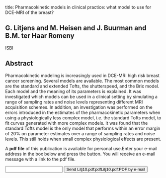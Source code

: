 title: Pharmacokinetic models in clinical practice: what model to use for DCE-MRI of the breast?

## G. Litjens and M. Heisen and J. Buurman and B.M. ter Haar Romeny
ISBI


## Abstract
Pharmacokinetic modeling is increasingly used in DCE-MRI high risk breast cancer screening. Several models are available. The most common models are the standard and extended Tofts, the shutterspeed, and the Brix model. Each model and the meaning of its parameters is explained. It was investigated which models can be used in a clinical setting by simulating a range of sampling rates and noise levels representing different MRI acquisition schemes. In addition, an investigation was performed on the errors introduced in the estimates of the pharmacokinetic parameters when using a physiologically less complex model, i.e. the standard Tofts model, to fit curves generated with more complex models. It was found that the standard Tofts model is the only model that performs within an error margin of 20% on parameter estimates over a range of sampling rates and noise levels. This still holds when small complex physiological effects are present.

A <b>pdf file</b> of this publication is available for personal use.Enter your e-mail address in the box below and press the button. You will receive an e-mail message with a link to the pdf file.
<form action="sender.php">  <input type="text" name="email">  <input type="submit" value="Send Litj10.pdf:pdfLitj10.pdf:PDF by e-mail"></form>